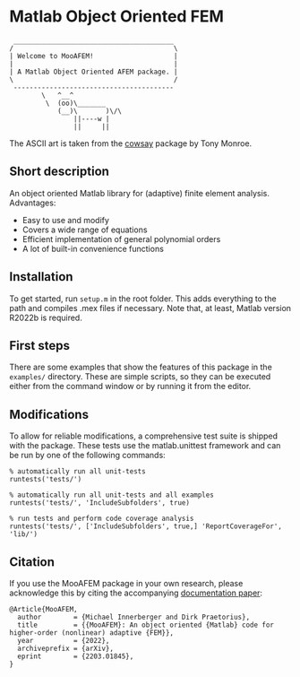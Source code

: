 # Matlab Object Oriented FEM

```
 ________________________________________
/                                        \
| Welcome to MooAFEM!                    |
|                                        |
| A Matlab Object Oriented AFEM package. |
\                                        /
 ----------------------------------------
        \   ^__^
         \  (oo)\_______
            (__)\       )\/\
                ||----w |
                ||     ||
```
The ASCII art is taken from the [cowsay](https://github.com/tnalpgge/rank-amateur-cowsay) package by Tony Monroe.

## Short description

An object oriented Matlab library for (adaptive) finite element analysis.
Advantages:
- Easy to use and modify
- Covers a wide range of equations
- Efficient implementation of general polynomial orders
- A lot of built-in convenience functions

## Installation

To get started, run `setup.m` in the root folder. This adds everything to the
path and compiles .mex files if necessary.
Note that, at least, Matlab version R2022b is required.

## First steps

There are some examples that show the features of this package in the
`examples/` directory. These are simple scripts, so they can be executed either
from the command window or by running it from the editor.

## Modifications

To allow for reliable modifications, a comprehensive test suite is shipped
with the package. These tests use the matlab.unittest framework and can be run
by one of the following commands:
```
% automatically run all unit-tests
runtests('tests/')

% automatically run all unit-tests and all examples
runtests('tests/', 'IncludeSubfolders', true)

% run tests and perform code coverage analysis
runtests('tests/', ['IncludeSubfolders', true,] 'ReportCoverageFor', 'lib/')
```

## Citation

If you use the MooAFEM package in your own research, please acknowledge this by citing the accompanying [documentation paper](https://arxiv.org/abs/2203.01845):
```
@Article{MooAFEM,
  author        = {Michael Innerberger and Dirk Praetorius},
  title         = {{MooAFEM}: An object oriented {Matlab} code for higher-order (nonlinear) adaptive {FEM}},
  year          = {2022},
  archiveprefix = {arXiv},
  eprint        = {2203.01845},
}
``` 
